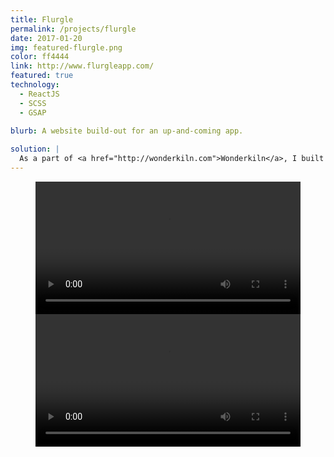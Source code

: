 ```yaml
---
title: Flurgle
permalink: /projects/flurgle
date: 2017-01-20
img: featured-flurgle.png
color: ff4444
link: http://www.flurgleapp.com/
featured: true
technology:
  - ReactJS
  - SCSS
  - GSAP
  
blurb: A website build-out for an up-and-coming app.

solution: |
  As a part of <a href="http://wonderkiln.com">Wonderkiln</a>, I built out the public site for Flurgle using ReactJS. The site is fully responsive and features stunning CSS and Javascript based animations to draw the viewer's attention. Check 'em out at the live site!
---
```

<figure class="projects__image-wrapper projects__image-wrapper--video row row--full" style="background-color: #{{ page.color }}">
  <div class="projects__col--two-thirds">
    <video class="projects__image" controls width="100%">
      <source src="{{ site.imgurl }}flurgle-scroll-animation.webm" type="video/webm">
    </video>
  </div>
  <div class="projects__col--one-third">
    <video class="projects__image" controls width="100%">
      <source src="{{ site.imgurl }}flurgle-404-animation.webm" type="video/webm">
    </video>
  </div>
</figure>
